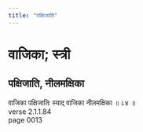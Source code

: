 ```yaml
---
title: "पक्षिजाति"
---
```


# वाजिका; स्त्री
## पक्षिजाति, नीलमक्षिका
वाजिका पक्षिजातिः स्याद् वाजिका नीलमक्षिका ॥ ८४ ॥<br />verse 2.1.1.84<br />page 0013

